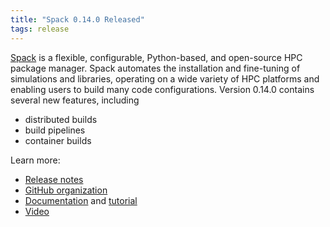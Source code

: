 ```yaml
---
title: "Spack 0.14.0 Released"
tags: release
---
```


[Spack](https://github.com/spack) is a flexible, configurable, Python-based, and open-source HPC package manager. Spack automates the installation and fine-tuning of simulations and libraries, operating on a wide variety of HPC platforms and enabling users to build many code configurations.
Version 0.14.0 contains several new features, including
- distributed builds
- build pipelines
- container builds

Learn more:
- [Release notes]( https://github.com/spack/spack/releases/tag/v0.14.0)
- [GitHub organization](https://github.com/spack)
- [Documentation](https://spack.readthedocs.io/en/latest/) and [tutorial](https://spack-tutorial.readthedocs.io/en/latest/)
- [Video](https://youtu.be/D0p5xpsboK4)
